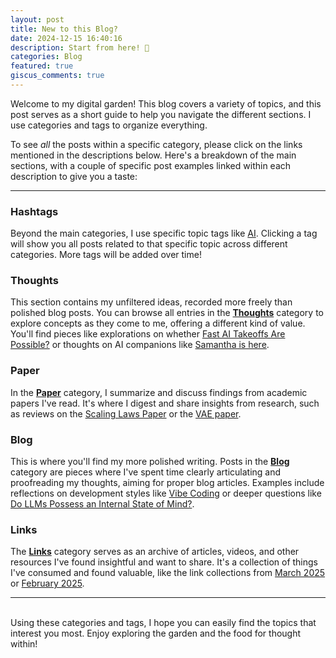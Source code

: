 ```yaml
---
layout: post
title: New to this Blog?
date: 2024-12-15 16:40:16
description: Start from here! 👋
categories: Blog
featured: true
giscus_comments: true
---
```


Welcome to my digital garden! This blog covers a variety of topics, and this post serves as a short guide to help you navigate the different sections. I use categories and tags to organize everything.

To see *all* the posts within a specific category, please click on the links mentioned in the descriptions below. Here's a breakdown of the main sections, with a couple of specific post examples linked within each description to give you a taste:

---
### Hashtags
Beyond the main categories, I use specific topic tags like [AI](https://ht0324.github.io/blog/tag/ai). Clicking a tag will show you all posts related to that specific topic across different categories. More tags will be added over time!

### Thoughts
This section contains my unfiltered ideas, recorded more freely than polished blog posts. You can browse all entries in the **[Thoughts](https://ht0324.github.io/blog/category/thoughts)** category to explore concepts as they come to me, offering a different kind of value. You'll find pieces like explorations on whether [Fast AI Takeoffs Are Possible?](https://ht0324.github.io/blog/2025/takeoff/) or thoughts on AI companions like [Samantha is here](https://ht0324.github.io/blog/2025/ai-girlfriend/).

### Paper
In the **[Paper](https://ht0324.github.io/blog/category/paper)** category, I summarize and discuss findings from academic papers I've read. It's where I digest and share insights from research, such as reviews on the [Scaling Laws Paper](https://ht0324.github.io/blog/2025/Scaling-Laws/) or the [VAE paper](https://ht0324.github.io/blog/2025/VAE/).

### Blog
This is where you'll find my more polished writing. Posts in the **[Blog](https://ht0324.github.io/blog/category/blog/)** category are pieces where I've spent time clearly articulating and proofreading my thoughts, aiming for proper blog articles. Examples include reflections on development styles like [Vibe Coding](https://ht0324.github.io/blog/2025/vibe-coding/) or deeper questions like [Do LLMs Possess an Internal State of Mind?](https://medium.com/@FdForThought/do-llms-possess-an-internal-state-of-mind-20329217f124).

### Links
The **[Links](https://ht0324.github.io/blog/category/link)** category serves as an archive of articles, videos, and other resources I've found insightful and want to share. It's a collection of things I've consumed and found valuable, like the link collections from [March 2025](https://ht0324.github.io/blog/2025/Link-Archive-Mar-2025/) or [February 2025](https://ht0324.github.io/blog/2025/Link-Archive-Feb-2025/).

---
<br />
Using these categories and tags, I hope you can easily find the topics that interest you most. Enjoy exploring the garden and the food for thought within!